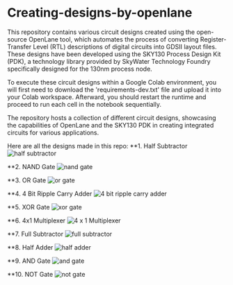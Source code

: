 # Creating-designs-by-openlane
This repository contains various circuit designs created using the open-source OpenLane tool, which automates the process of converting Register-Transfer Level (RTL) descriptions of digital circuits into GDSII layout files. These designs have been developed using the SKY130 Process Design Kit (PDK), a technology library provided by SkyWater Technology Foundry specifically designed for the 130nm process node.

To execute these circuit designs within a Google Colab environment, you will first need to download the 'requirements-dev.txt' file and upload it into your Colab workspace. Afterward, you should restart the runtime and proceed to run each cell in the notebook sequentially.

The repository hosts a collection of different circuit designs, showcasing the capabilities of OpenLane and the SKY130 PDK in creating integrated circuits for various applications.

Here are all the designs made in this repo:
**1. Half Subtractor
![half subtractor](https://github.com/Roopesh259/Creating-designs-by-openlane/assets/116000825/d1e2298b-3614-4898-a411-243428b1286c)

**2. NAND Gate
![nand gate](https://github.com/Roopesh259/Creating-designs-by-openlane/assets/116000825/4b61faeb-b89c-417a-81ea-5bca165ecd2d)

**3. OR Gate
![or gate](https://github.com/Roopesh259/Creating-designs-by-openlane/assets/116000825/1a9287cb-8537-4d31-8b8a-5b8f1e8e5e06)

**4. 4 Bit Ripple Carry Adder
![4 bit ripple carry adder](https://github.com/Roopesh259/Creating-designs-by-openlane/assets/116000825/c0b052e0-7874-41a8-a2f4-394713bddc09)

**5. XOR Gate
![xor gate](https://github.com/Roopesh259/Creating-designs-by-openlane/assets/116000825/41598b4a-48f2-4afe-8c96-7fe7336c2240)

**6. 4x1 Multiplexer
![4 x 1 Multiplexer](https://github.com/Roopesh259/Creating-designs-by-openlane/assets/116000825/17591d88-5a5e-4ba7-8fff-c11f5cd25aa3)

**7. Full Subtractor
![full subtractor](https://github.com/Roopesh259/Creating-designs-by-openlane/assets/116000825/2e2a92c5-6723-4225-bd44-78c4f0c456ce)

**8. Half Adder
![half adder](https://github.com/Roopesh259/Creating-designs-by-openlane/assets/116000825/abb98856-2f54-4469-a429-a251c054a11c)

**9. AND Gate
![and gate](https://github.com/Roopesh259/Creating-designs-by-openlane/assets/116000825/144a8e50-076b-4e3a-9097-bb16a0106047)

**10. NOT Gate
![not gate](https://github.com/Roopesh259/Creating-designs-by-openlane/assets/116000825/c06b4957-a889-43c7-917f-e2b1d5224c41)
